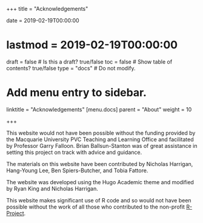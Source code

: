 +++
title = "Acknowledgements"

date = 2019-02-19T00:00:00
# lastmod = 2019-02-19T00:00:00

draft = false  # Is this a draft? true/false
toc = false  # Show table of contents? true/false
type = "docs"  # Do not modify.

# Add menu entry to sidebar.

linktitle = "Acknowledgements"
[menu.docs]
  parent = "About"
  weight = 10

+++

This website would not have been possible without the funding provided by the Macquarie University PVC Teaching and Learning Office and facilitated by Professor Garry Falloon. Brian Ballsun-Stanton was of great assistance in setting this project on track with advice and guidance. 

The materials on this website have been contributed by Nicholas Harrigan, Hang-Young Lee, Ben Spiers-Butcher, and Tobia Fattore.

The website was developed using the Hugo Academic theme and modified by Ryan King and Nicholas Harrigan.

This website makes significant use of R code and so would not have been possible without the work of all those who contributed to the non-profit [R-Project](https://www.r-project.org/).
